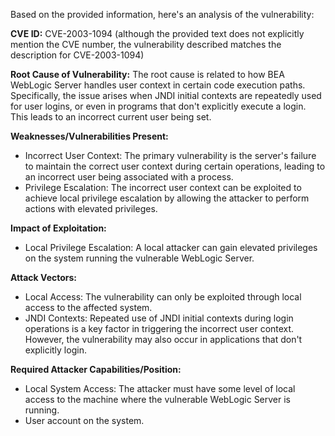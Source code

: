Based on the provided information, here's an analysis of the vulnerability:

**CVE ID:** CVE-2003-1094 (although the provided text does not explicitly mention the CVE number, the vulnerability described matches the description for CVE-2003-1094)

**Root Cause of Vulnerability:**
The root cause is related to how BEA WebLogic Server handles user context in certain code execution paths. Specifically, the issue arises when JNDI initial contexts are repeatedly used for user logins, or even in programs that don't explicitly execute a login. This leads to an incorrect current user being set.

**Weaknesses/Vulnerabilities Present:**
- Incorrect User Context: The primary vulnerability is the server's failure to maintain the correct user context during certain operations, leading to an incorrect user being associated with a process.
- Privilege Escalation: The incorrect user context can be exploited to achieve local privilege escalation by allowing the attacker to perform actions with elevated privileges.

**Impact of Exploitation:**
- Local Privilege Escalation: A local attacker can gain elevated privileges on the system running the vulnerable WebLogic Server.

**Attack Vectors:**
- Local Access: The vulnerability can only be exploited through local access to the affected system.
- JNDI Contexts: Repeated use of JNDI initial contexts during login operations is a key factor in triggering the incorrect user context. However, the vulnerability may also occur in applications that don't explicitly login.

**Required Attacker Capabilities/Position:**
- Local System Access: The attacker must have some level of local access to the machine where the vulnerable WebLogic Server is running.
- User account on the system.